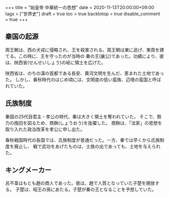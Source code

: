 +++
title = "始皇帝 中華統一の思想"
date = 2020-11-13T20:00:00+09:00
tags = ["世界史"]
draft = true
toc = true
backtotop = true
disable_comment = true
+++

## 秦国の起源
周王朝は、西の犬戎に侵略され、王を殺害される。周王朝は東に逃げ、東周を建てる。この時に、王を守ったのが当時の
秦の王(襄公)であった。功績により、彼は、陜西省(せんせいしょう)の岐に領土を広げた。

陜西省は、のちの漢の首都である長安、黄河文明を生んだ、恵まれた土地であった。
しかし、春秋時代のはじめ頃には、文明度の低い蛮族、辺境の蛮国と呼ばれていた。


## 氏族制度
秦国の25代目君主・孝公の時代、秦は大きく領土を奪われていた。
そこで、勢力の挽回を図るため、商鞅(しょうおう)を抜擢した。
商鞅は、「法家」の思想を取り入れた政治改革を孝公に申し出た。

春秋戦国時代の各国では、氏族制度が普通だった。一方、秦では早くから氏族制度を廃止し、
戦で武功をあげたものは、士族の出であっても、土地を与えられた。

## キングメーカー
呂不韋はもとも趙の商人であった。彼は、趙で人質となっていた子楚を開放する。
子楚は、昭王の孫にあたる。子楚が秦の王となることを予想していた。



